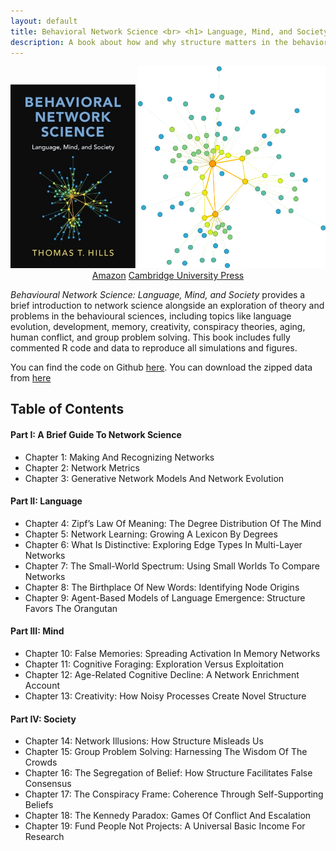 ```yaml
---
layout: default
title: Behavioral Network Science <br> <h1> Language, Mind, and Society </h1> <hr style="height:1px; visibility:hidden;" /> <h2>Thomas T. Hills </h2>
description: A book about how and why structure matters in the behavioral sciences
---
```



<center> 
    <img src="./BNWCover2.jpg" width = "200" style="display:inline-block;" style="margin: 0px 10px 0px 0px;">
    <img src="https://raw.githubusercontent.com/thomasthills/thomasthills.github.io/de56e6820560d2d87446a3218fb7cc0c469b02ab/assets/vanGogh5.svg" alt="Van Gogh Network" width="300" height="auto" style="display:inline-block;" style="margin: 0px 0px 0px 10px;"> </center>

<div style="text-align: center;">
    <a href="https://www.amazon.co.uk/Behavioral-Network-Science-Language-Society/dp/1108793339/ref=tmm_pap_swatch_0?_encoding=UTF8&dib_tag=se&dib=eyJ2IjoiMSJ9.VIM0owZ5OvE-qQ-6er4h62unMNxQAo8cpMe-0sFx52vwk3eEV_upmcQfoQM9AfjhWl0IK91MGi8W3q-JPOobAal1ctFA8UqgCV09HF7qijMPN35S1qQBS4ovtV3rTcp972SrY1tniTJxyF6VR9_Yibz9kKs5wnP7cQkezpt2JC8AyPxzy6gYp3Ol0NFsc84JKe381o0K2UVl5l44L-11mFCfDwJlnY1dRsB3Wb5CcZ0.vBS24AYJ8GpnhEtwc1v7yRDZoAdB3KZLIX5IOtbn-Hw&qid=1713038286&sr=8-1">Amazon</a>
    <a href="https://www.cambridge.org/core/books/behavioral-network-science/4418BD265A869EADFC574AD07050111D">Cambridge University Press</a>
</div>  

_Behavioural Network Science: Language, Mind, and Society_ provides a brief introduction to network science alongside an exploration of theory and problems in the behavioural sciences, including topics like language evolution, development, memory, creativity, conspiracy theories, aging, human conflict, and group problem solving. This book includes fully commented R code and data to reproduce all simulations and figures. 

You can find the code on Github [here](https://github.com/thomasthills/BehavioralNetworkScience). You can download the zipped data from [here](https://warwick.ac.uk/fac/sci/psych/people/thills/thills/sampledatafilesbns.zip)


## Table of Contents
    
####   Part I: A Brief Guide To Network Science 
- Chapter 1:  Making And Recognizing Networks 
- Chapter 2:  Network Metrics
-  Chapter 3:  Generative Network Models And Network Evolution
  
####   Part II: Language
- Chapter 4:  Zipf’s Law Of Meaning: The Degree Distribution Of The Mind 
- Chapter 5:  Network Learning: Growing A Lexicon By Degrees 
- Chapter 6:  What Is Distinctive: Exploring Edge Types In Multi-Layer Networks 
- Chapter 7:  The Small-World Spectrum: Using Small Worlds To Compare Networks 
- Chapter 8:  The Birthplace Of New Words: Identifying Node Origins 
- Chapter 9:  Agent-Based Models of Language Emergence: Structure Favors The Orangutan
  
####  Part III: Mind 
- Chapter 10:  False Memories: Spreading Activation In Memory Networks 
- Chapter 11:  Cognitive Foraging: Exploration Versus Exploitation 
- Chapter 12:  Age-Related Cognitive Decline: A Network Enrichment Account 
- Chapter 13:  Creativity: How Noisy Processes Create Novel Structure
  
####  Part IV: Society 
- Chapter 14:  Network Illusions: How Structure Misleads Us 
- Chapter 15:  Group Problem Solving: Harnessing The Wisdom Of The Crowds 
- Chapter 16:  The Segregation of Belief: How Structure Facilitates False Consensus 
- Chapter 17:  The Conspiracy Frame: Coherence Through Self-Supporting Beliefs
- Chapter 18:  The Kennedy Paradox: Games Of Conflict And Escalation 
- Chapter 19:  Fund People Not Projects: A Universal Basic Income For Research 


